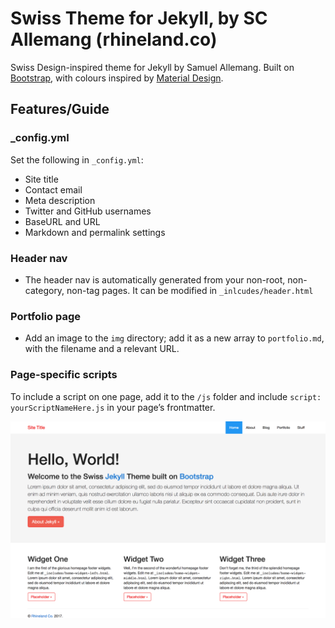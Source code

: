 # Swiss Theme for Jekyll, by SC Allemang (rhineland.co)

Swiss Design-inspired theme for Jekyll by Samuel Allemang. Built on [Bootstrap](http://getbootstrap.com), with colours inspired by [Material Design](http://material.io).

## Features/Guide

### _config.yml

Set the following in `_config.yml`:

+ Site title
+ Contact email
+ Meta description
+ Twitter and GitHub usernames
+ BaseURL and URL
+ Markdown and permalink settings

### Header nav

+ The header nav is automatically generated from your non-root, non-category, non-tag pages. It can be modified in `_inlcudes/header.html`

### Portfolio page

+ Add an image to the `img` directory; add it as a new array to `portfolio.md`, with the filename and a relevant URL.

### Page-specific scripts

To include a script on one page, add it to the `/js` folder and include `script: yourScriptNameHere.js` in your page’s frontmatter.

![Swiss Jekyll Theme Screenshot](img/jekyll-theme-swiss-screenshot.png "Swiss Jekyll Theme Screenshot")